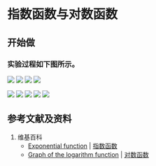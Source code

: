 # 指数函数与对数函数

## 开始做

### 实验过程如下图所示。

![](/images/函数与解析几何/初等函数/指数函数与对数函数/3a1.jpg)
![](/images/函数与解析几何/初等函数/指数函数与对数函数/3a2.jpg)
![](/images/函数与解析几何/初等函数/指数函数与对数函数/3a3.jpg)
![](/images/函数与解析几何/初等函数/指数函数与对数函数/3a4.jpg)

![](/images/函数与解析几何/初等函数/指数函数与对数函数/4a1.jpg)
![](/images/函数与解析几何/初等函数/指数函数与对数函数/4a2.jpg)
![](/images/函数与解析几何/初等函数/指数函数与对数函数/4a3.jpg)
![](/images/函数与解析几何/初等函数/指数函数与对数函数/4a4.jpg)
![](/images/函数与解析几何/初等函数/指数函数与对数函数/4a5.jpg)

## 参考文献及资料

1. 维基百科
	- [Exponential function](https://en.wikipedia.org/wiki/Exponential_function) | [指数函数](https://zh.wikipedia.org/wiki/指数函数) 
	- [Graph of the logarithm function](https://en.wikipedia.org/wiki/Logarithm#Graph_of_the_logarithm_function) | [对数函数](https://zh.wikipedia.org/wiki/对数#对数函数) 
